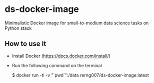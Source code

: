 # ds-docker-image
Minimalistic Docker image for small-to-medium data science tasks on Python stack

## How to use it
* Install Docker (https://docs.docker.com/install/)
* Run the following command on the terminal
  
  $ docker run -ti  -v "\`pwd\`":/data rerng007/ds-docker-image:latest
